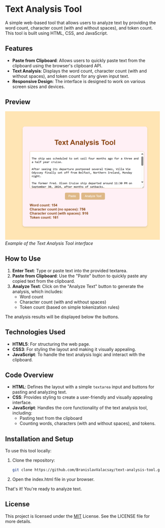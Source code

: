 # Text Analysis Tool

A simple web-based tool that allows users to analyze text by providing the word count, character count (with and without spaces), and token count. This tool is built using HTML, CSS, and JavaScript.

## Features

- **Paste from Clipboard**: Allows users to quickly paste text from the clipboard using the browser's clipboard API.
- **Text Analysis**: Displays the word count, character count (with and without spaces), and token count for any given input text.
- **Responsive Design**: The interface is designed to work on various screen sizes and devices.

## Preview

![Text Analysis Tool Screenshot](blob/main/screenshot.png)  
*Example of the Text Analysis Tool interface*

## How to Use

1. **Enter Text**: Type or paste text into the provided textarea.
2. **Paste from Clipboard**: Use the "Paste" button to quickly paste any copied text from the clipboard.
3. **Analyze Text**: Click on the "Analyze Text" button to generate the analysis, which includes:
   - Word count
   - Character count (with and without spaces)
   - Token count (based on simple tokenization rules)

The analysis results will be displayed below the buttons.

## Technologies Used

- **HTML5**: For structuring the web page.
- **CSS3**: For styling the layout and making it visually appealing.
- **JavaScript**: To handle the text analysis logic and interact with the clipboard.

## Code Overview

- **HTML**: Defines the layout with a simple `textarea` input and buttons for pasting and analyzing text.
- **CSS**: Provides styling to create a user-friendly and visually appealing interface.
- **JavaScript**: Handles the core functionality of the text analysis tool, including:
  - Pasting text from the clipboard
  - Counting words, characters (with and without spaces), and tokens.

## Installation and Setup

To use this tool locally:

1. Clone the repository:

   ```bash
   git clone https://github.com/BranislavValacsay/text-analysis-tool.git
   
2. Open the index.html file in your browser.
   
That's it! You're ready to analyze text.

## License
This project is licensed under the [MIT](https://opensource.org/license/mit) License. See the LICENSE file for more details.
